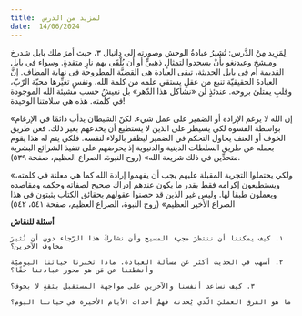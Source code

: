 ```yaml
---
title:  لمزيد من الدرس
date:  14/06/2024
---
```


لِمَزِيد مِنْ الدَّرس:  تُشيرُ عبادةُ الوحش وصورته إلى دانيال ٣، حيث أمرَ ملك بابل شدرخ وميشخ وعبدنغو بأنْ يسجدوا لتمثالٍ ذهبيٍّ أو أن يُلْقَى بهم نارٍ متقدةٍ. وسواء في بابل القديمة أم في بابل الحديثة، تبقى العبادة هي القضيَّة المطروحة في نهاية المطاف. إنَّ العبادةَ الحقيقيّة تنبع من عقلٍ يستقي علمه من كلمة الله، ونفسٍ تغيِّرها محبّة الرّبّ، وقلبٍ يمتلئ بروحه. عندئذٍ لن «نشاكل هذا الدّهر» بل نعيشُ حسب مشيئة الله الموجودة في كلمته. هذه هي سلامتنا الوحيدة!

«إن الله لا يرغم الإرادة أو الضمير على عمل شيء. لكنّ الشيطان يدأب دائمًا في الإرغام بواسطة القسوة لكي يسيطر على الذين لا يستطيع أن يخدعهم بغير ذلك. فعن طريق الخوف أو العنف يحاول التحكم في الضمير ليظفر بالولاء لنفسه. فلكي يتم له هذا يقوم بعمله عن طريق السلطات الدينية والدنيوية إذ يحرضهم على تنفيذ الشرائع البشرية متحدِّين في ذلك شريعة الله» (روح النبوة، الصراع العظيم، صفحة ٥٣٩).

«ولكي يحتملوا التجربة المقبلة عليهم يجب أن يفهموا إرادة الله كما هي معلنة في كلمته، ويستطيعون إكرامه فقط بقدر ما يكون عندهم إدراك صحيح لصفاته وحكمه ومقاصده ويعملون طبقا لها. وليس غير الذين قد حصنوا عقولهم بحقائق الكتاب يثبتون في هذا الصراع الأخير العظيم» (روح النبوة، الصراع العظيم، صفحة ٥٤١، ٥٤٢)

**أسئلة للنقاش**

`١. كيف يمكننا أن ننتظرَ مجيء المسيح وأن نشاركَ هذا الرّجاء دون أن نُثيرَ مخاوف الآخرين؟`

`٢. أسهب في الحديث أكثر عن مسألة العبادة. ماذا تخبرنا حياتنا اليوميّة وأنشطتنا عن مَن هو محور عبادتنا حقًا؟`

`٣. كيف نساعد أنفسنا والآخرين على مواجهة المستقبل بثقةٍ لا بخوف؟`

`ما هو الفرق العمليّ الّذي يُحدثه فهمُ أحداث الأيام الأخيرة في حياتنا اليوم؟`